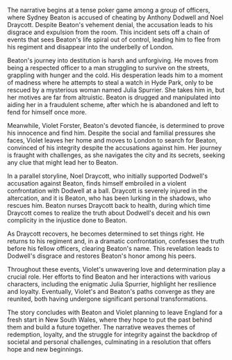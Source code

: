 The narrative begins at a tense poker game among a group of officers, where Sydney Beaton is accused of cheating by Anthony Dodwell and Noel Draycott. Despite Beaton's vehement denial, the accusation leads to his disgrace and expulsion from the room. This incident sets off a chain of events that sees Beaton's life spiral out of control, leading him to flee from his regiment and disappear into the underbelly of London.

Beaton's journey into destitution is harsh and unforgiving. He moves from being a respected officer to a man struggling to survive on the streets, grappling with hunger and the cold. His desperation leads him to a moment of madness where he attempts to steal a watch in Hyde Park, only to be rescued by a mysterious woman named Julia Spurrier. She takes him in, but her motives are far from altruistic. Beaton is drugged and manipulated into aiding her in a fraudulent scheme, after which he is abandoned and left to fend for himself once more.

Meanwhile, Violet Forster, Beaton's devoted fiancée, is determined to prove his innocence and find him. Despite the social and familial pressures she faces, Violet leaves her home and moves to London to search for Beaton, convinced of his integrity despite the accusations against him. Her journey is fraught with challenges, as she navigates the city and its secrets, seeking any clue that might lead her to Beaton.

In a parallel storyline, Noel Draycott, who initially supported Dodwell's accusation against Beaton, finds himself embroiled in a violent confrontation with Dodwell at a ball. Draycott is severely injured in the altercation, and it is Beaton, who has been lurking in the shadows, who rescues him. Beaton nurses Draycott back to health, during which time Draycott comes to realize the truth about Dodwell's deceit and his own complicity in the injustice done to Beaton.

As Draycott recovers, he becomes determined to set things right. He returns to his regiment and, in a dramatic confrontation, confesses the truth before his fellow officers, clearing Beaton's name. This revelation leads to Dodwell's disgrace and restores Beaton's honor among his peers.

Throughout these events, Violet's unwavering love and determination play a crucial role. Her efforts to find Beaton and her interactions with various characters, including the enigmatic Julia Spurrier, highlight her resilience and loyalty. Eventually, Violet's and Beaton's paths converge as they are reunited, both having undergone significant personal transformations.

The story concludes with Beaton and Violet planning to leave England for a fresh start in New South Wales, where they hope to put the past behind them and build a future together. The narrative weaves themes of redemption, loyalty, and the struggle for integrity against the backdrop of societal and personal challenges, culminating in a resolution that offers hope and new beginnings.